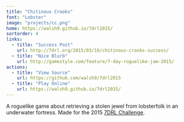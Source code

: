 ```yaml
---
title: "Chitinous Crooks"
font: "Lobster"
image: "projects/cc.png"
home: https://walsh9.github.io/7drl2015/
sortorder: 4
links:
  - title: "Success Post"
    url: http://7drl.org/2015/03/16/chitinous-crooks-success/
  - title: "Nice Blurb"
    url: http://gamestyle.com/feature/7-day-roguelike-jam-2015/
actions: 
  - title: "View Source"
    url: https://github.com/walsh9/7drl2015
  - title: "Play Online"
    url: https://walsh9.github.io/7drl2015/
---
```


A roguelike game about retrieving a stolen jewel from lobsterfolk in an underwater fortress.
Made for the 2015 [7DRL Challenge](http://www.roguebasin.com/index.php?title=Seven_Day_Roguelike_Challenge).